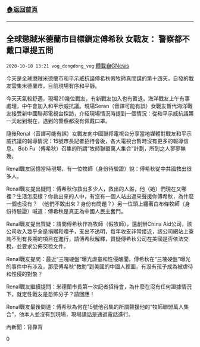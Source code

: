 ###  [:house:返回首頁](https://github.com/ourhimalayas/txt)
---

## 全球懲賊米德蘭市目標鎖定傅希秋 女戰友： 警察都不戴口罩提五問
`2020-10-18 13:21 vog_dongdong_vog` [轉載自GNews](https://gnews.org/zh-hant/432396/)

今天是全球懲賊米德蘭市和平示威抗議傅希秋假牧師真間諜的第十四天，自發的戰友雲集米德蘭市，目前現場有序和平靜。

今天天氣較舒適，現場20幾位戰友，有新戰友加入也有暫退。海洋戰友上午有事處理，中午會加入和平示威抗議。現場Seran（音譯可能有誤）女戰友暫代海洋戰友接受新中國聯邦電視台採訪，介紹現場情況時提到一個情況：從和平示威抗議第一天起到現在，遇到的警察都沒有佩戴口罩。

隨後Renal（音譯可能有誤）女戰友向中國聯邦電視台分享當地媒體對戰友和平示威抗議的報導情況：15號市長記者招待會後，各大電視台暫時沒有更多的報導信息。 Bob Fu（傅希秋）召集的所謂“牧師聯盟萬人集合”計劃，所到之人寥寥無幾。

Renal戰友回憶當時現場，有一位牧師（身份待驗證）說：傅希秋從中共國救出很多人。

Renal戰友提出疑問：傅希秋你救出多少人，救出的人誰，他（她）們現在又哪裡？生活怎麼樣？你救出來的人中，有沒有一個人站出過來聲援你傅希秋，為什麼一個也沒有？ （他們不敢出來？身份有問題？）另一位頭上纏著白布條牧師（身份待驗證）喊道：傅希秋是真正為中國人民主奮鬥。

Renal戰友提出質疑：請問傅希秋作為牧師（假牧師），還創辦China Aid公司，該公司收入幾乎全是捐贈和贈予，支出不透明，每年收支非常接近，該公司網站上查詢不到有長期的項目在進行，請傅希秋解釋，質疑傅希秋公司在美國是否依法交稅，並要求公佈交稅文件。

Renal戰友提問：最近“三塊硬盤”曝光虐童和性侵醜聞，傅希秋在“三塊硬盤”曝光的事件中有涉及，那麼傅希秋“救助”到美國的中國人裡面，有沒有孩子成為被虐待和性侵的對象？

Renal戰友繼續提問：米德蘭市長第一次記者招待會，為什麼在沒有任何證據情況下，就定性戰友是恐怖分子？請回應！

Renal戰友最後問道：傅希秋為何在15號他召集的所謂聲援他的“牧師聯盟萬人集合”，他本人並沒有到現場，現場講話是通過電話進行。

內新聞：背靠背

0

